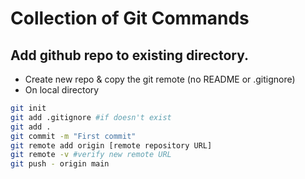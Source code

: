 # Collection of Git Commands


## Add github repo to existing directory. 

- Create new repo & copy the git remote (no README or .gitignore)
- On local directory
```bash
git init
git add .gitignore #if doesn't exist
git add . 
git commit -m "First commit" 
git remote add origin [remote repository URL]
git remote -v #verify new remote URL
git push - origin main
```
